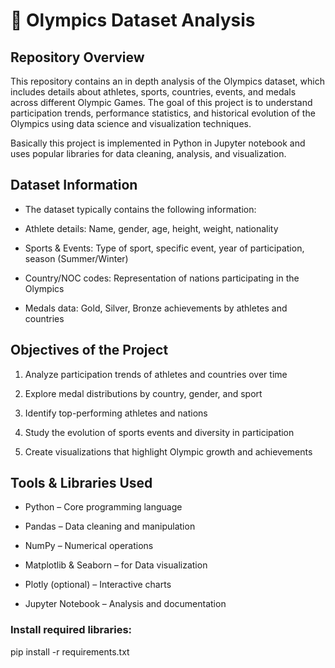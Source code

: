 

# 🏅 Olympics Dataset Analysis

 ## Repository Overview

This repository contains an in depth analysis of the Olympics dataset, which includes details about athletes, sports, countries, events, and medals across different Olympic Games. The goal of this project is to understand participation trends, performance statistics, and historical evolution of the Olympics using data science and visualization techniques.

 Basically this project is implemented in Python in Jupyter notebook and uses popular libraries for data cleaning, analysis, and visualization.


## Dataset Information

- The dataset typically contains the following information:

- Athlete details: Name, gender, age, height, weight, nationality

- Sports & Events: Type of sport, specific event, year of participation, season (Summer/Winter)

- Country/NOC codes: Representation of nations participating in the Olympics

- Medals data: Gold, Silver, Bronze achievements by athletes and countries



## Objectives of the Project

1. Analyze participation trends of athletes and countries over time


2. Explore medal distributions by country, gender, and sport


3. Identify top-performing athletes and nations


4. Study the evolution of sports events and diversity in participation


5. Create visualizations that highlight Olympic growth and achievements


 ## Tools & Libraries Used

- Python – Core programming language

- Pandas – Data cleaning and manipulation

- NumPy – Numerical operations

- Matplotlib & Seaborn – for Data visualization

- Plotly (optional) – Interactive charts

- Jupyter Notebook – Analysis and documentation


### Install required libraries:

pip install -r requirements.txt


